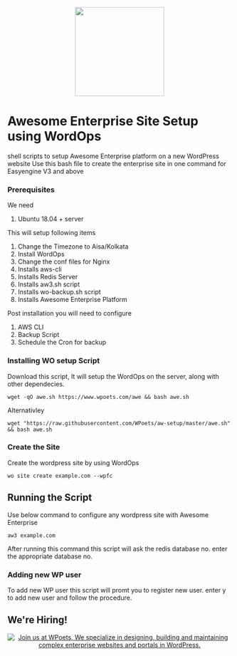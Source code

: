 <p align="center">
	<a href="https://www.wpoets.com/" target="_blank"><img width="200"src="https://www.wpoets.com/wp-content/uploads/2018/05/WPoets-logo-1.svg"></a>
</p>

# Awesome Enterprise Site Setup using WordOps

shell scripts to setup Awesome Enterprise platform on a new WordPress website
Use this bash file to create the enterprise site in one command for Easyengine V3 and above

### Prerequisites

We need 

1. Ubuntu 18.04 + server

This will setup following items

1. Change the Timezone to Aisa/Kolkata
2. Install WordOps 
3. Change the conf files for Nginx
4. Installs aws-cli
5. Installs Redis Server
6. Installs aw3.sh script
7. Installs wo-backup.sh script
8. Installs Awesome Enterprise Platform

Post installation you will need to configure 

1. AWS CLI 
2. Backup Script
3. Schedule the Cron for backup

### Installing WO setup Script

Download this script, It will setup the WordOps on the server, along with other dependecies.

```
wget -qO awe.sh https://www.wpoets.com/awe && bash awe.sh

```
Alternativley 
```
wget "https://raw.githubusercontent.com/WPoets/aw-setup/master/awe.sh" && bash awe.sh

```

### Create the Site

Create the wordpress site by using WordOps

```
wo site create example.com --wpfc
```

## Running the Script

Use below command to configure any wordpress site with Awesome Enterprise

```
aw3 example.com

```

After running this command this script will ask the redis database no.
enter the appropriate database no.

### Adding new WP user

To add new WP user this script will promt you to register new user.
enter y to add new user and follow the procedure.


## We're Hiring!

<p align="center">
<a href="https://www.wpoets.com/careers/"><img src="https://www.wpoets.com/wp-content/uploads/2020/11/work-with-us_1776x312.png" alt="Join us at WPoets, We specialize in designing, building and maintaining complex enterprise websites and portals in WordPress."></a>
</p>